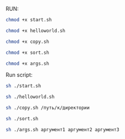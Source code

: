 RUN:

```bash
chmod +x start.sh
```

```bash
chmod +x helloworld.sh
```

```bash
chmod +x copy.sh
```

```bash
chmod +x sort.sh
```

```bash
chmod +x args.sh
```

Run script:

```bash
sh ./start.sh
```

```bash
sh ./helloworld.sh   
```

```bash
sh ./copy.sh /путь/к/директории   
```

```bash
sh ./sort.sh   
```

```bash
sh ./args.sh аргумент1 аргумент2 аргумент3   
```
